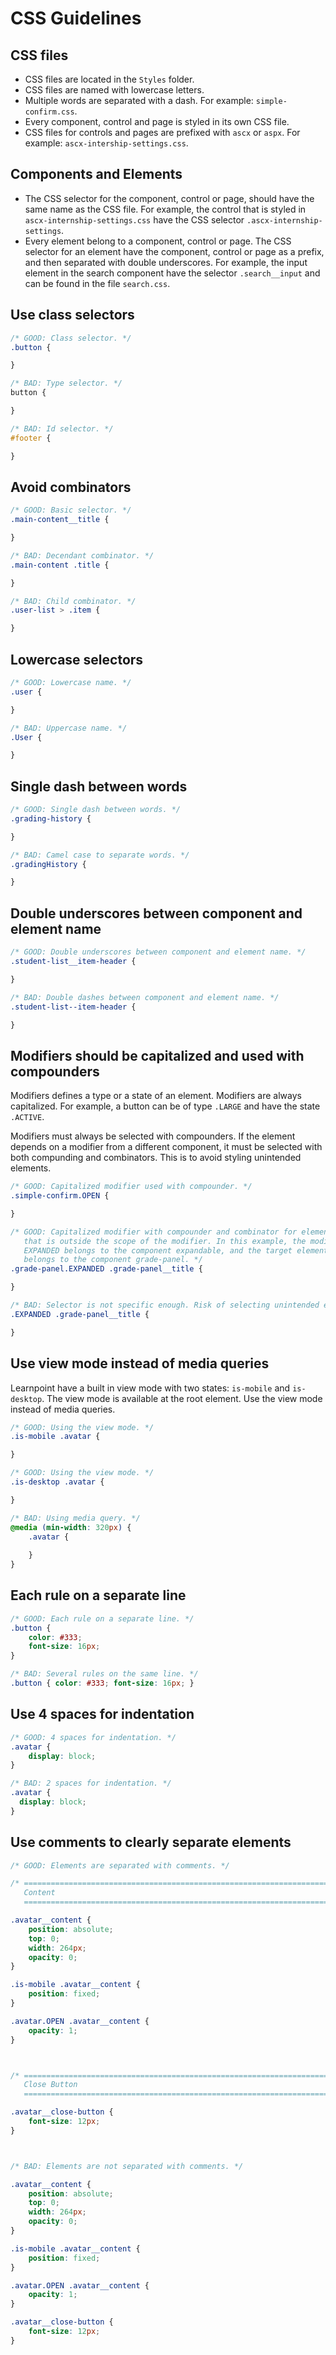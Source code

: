 # CSS Guidelines

## CSS files

- CSS files are located in the ```Styles``` folder.
- CSS files are named with lowercase letters.
- Multiple words are separated with a dash. For example: ```simple-confirm.css```.
- Every component, control and page is styled in its own CSS file.
- CSS files for controls and pages are prefixed with ```ascx``` or ```aspx```. For example: ```ascx-intership-settings.css```.

## Components and Elements

* The CSS selector for the component, control or page, should have the same name as the CSS file. For example, the control that is styled in ```ascx-internship-settings.css``` have the CSS selector ```.ascx-internship-settings```.
* Every element belong to a component, control or page. The CSS selector for an element have the component, control or page as a prefix, and then separated with double underscores. For example, the input element in the search component have the selector ```.search__input``` and can be found in the file ```search.css```.

## Use class selectors

```css
/* GOOD: Class selector. */
.button {

}

/* BAD: Type selector. */
button {

}

/* BAD: Id selector. */
#footer {

}
```

## Avoid combinators

```css
/* GOOD: Basic selector. */
.main-content__title {

}

/* BAD: Decendant combinator. */
.main-content .title {

}

/* BAD: Child combinator. */
.user-list > .item {

}
```

## Lowercase selectors


```css
/* GOOD: Lowercase name. */
.user {

}

/* BAD: Uppercase name. */
.User {

}
```

## Single dash between words

```css
/* GOOD: Single dash between words. */
.grading-history {

}

/* BAD: Camel case to separate words. */
.gradingHistory {

}
```

## Double underscores between component and element name

```css
/* GOOD: Double underscores between component and element name. */
.student-list__item-header {

}

/* BAD: Double dashes between component and element name. */
.student-list--item-header {

}
```

## Modifiers should be capitalized and used with compounders

Modifiers defines a type or a state of an element. Modifiers are always capitalized. For example, a button can be of type ```.LARGE``` and have the state ```.ACTIVE```.

Modifiers must always be selected with compounders. If the element depends on a modifier from a different component, it must be selected with both compunding and combinators. This is to avoid styling unintended elements.

```css
/* GOOD: Capitalized modifier used with compounder. */
.simple-confirm.OPEN {

}

/* GOOD: Capitalized modifier with compounder and combinator for element
   that is outside the scope of the modifier. In this example, the modifier
   EXPANDED belongs to the component expandable, and the target element
   belongs to the component grade-panel. */
.grade-panel.EXPANDED .grade-panel__title {

}

/* BAD: Selector is not specific enough. Risk of selecting unintended elements. */
.EXPANDED .grade-panel__title {

}
```

## Use view mode instead of media queries

Learnpoint have a built in view mode with two states: ```is-mobile``` and ```is-desktop```. The view mode is available at the root element. Use the view mode instead of media queries.

```css
/* GOOD: Using the view mode. */
.is-mobile .avatar {

}

/* GOOD: Using the view mode. */
.is-desktop .avatar {

}

/* BAD: Using media query. */
@media (min-width: 320px) {
    .avatar {
    
    }
}
```

## Each rule on a separate line

```css
/* GOOD: Each rule on a separate line. */
.button {
    color: #333;
    font-size: 16px;
}

/* BAD: Several rules on the same line. */
.button { color: #333; font-size: 16px; }
```


## Use 4 spaces for indentation
```css
/* GOOD: 4 spaces for indentation. */
.avatar {
    display: block;
}

/* BAD: 2 spaces for indentation. */
.avatar {
  display: block;
}
```

## Use comments to clearly separate elements

```css
/* GOOD: Elements are separated with comments. */

/* ==========================================================================
   Content
   ========================================================================== */

.avatar__content {
    position: absolute;
    top: 0;
    width: 264px;
    opacity: 0;
}

.is-mobile .avatar__content {
    position: fixed;
}

.avatar.OPEN .avatar__content {
    opacity: 1;
}



/* ==========================================================================
   Close Button
   ========================================================================== */

.avatar__close-button {
    font-size: 12px;
}



/* BAD: Elements are not separated with comments. */

.avatar__content {
    position: absolute;
    top: 0;
    width: 264px;
    opacity: 0;
}

.is-mobile .avatar__content {
    position: fixed;
}

.avatar.OPEN .avatar__content {
    opacity: 1;
}

.avatar__close-button {
    font-size: 12px;
}
```
